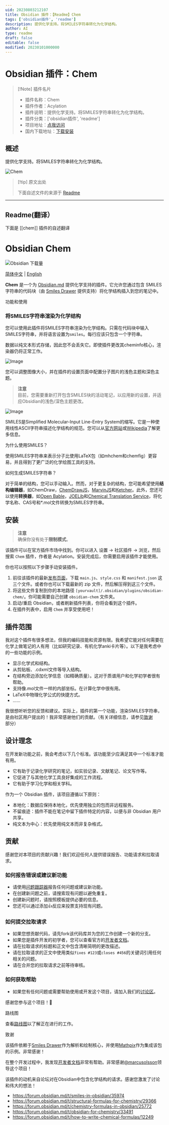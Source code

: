 ```yaml
---
uid: 20230803212107
title: Obsidian 插件：【Readme】Chem
tags: ['obsidian插件', 'readme']
description: 提供化学支持。将SMILES字符串转化为化学结构。
author: AI
type: readme
draft: false
editable: false
modified: 20230101000000
---
```


# Obsidian 插件：Chem

> [!Note] 插件名片
> - 插件名称：Chem
> - 插件作者：Acylation
> - 插件说明：提供化学支持。将SMILES字符串转化为化学结构。
> - 插件分类：['obsidian插件', 'readme']
> - 项目地址：[点我访问](https://github.com/Acylation/obsidian-chem)
> - 国内下载地址：[下载安装](https://pkmer.cn/products/plugin/pluginMarket/?chem)

## 概述

提供化学支持。将SMILES字符串转化为化学结构。

![Chem](https://cdn.pkmer.cn/covers/chem.jpeg!pkmer)

> [!tip] 原文出处
> 
>下面自述文件的来源于 [Readme](https://ghproxy.net/https://raw.githubusercontent.com/Acylation/obsidian-chem/main/README.md)
> 

---

## Readme(翻译）

下面是 [[chem]] 插件的自述翻译



# Obsidian Chem

![Obsidian 下载量](https://img.shields.io/badge/dynamic/json?logo=obsidian&color=%23483699&label=downloads&query=%24%5B%22chem%22%5D.downloads&url=https%3A%2F%2Fraw.githubusercontent.com%2Fobsidianmd%2Fobsidian-releases%2Fmaster%2Fcommunity-plugin-stats.json)

[简体中文](README-ZH.md) | [English](README.md)

**Chem** 是一个为 [Obsidian.md](https://obsidian.md/) 提供化学支持的插件。它允许您通过包含 SMILES 字符串的代码块（由 [Smiles Drawer](https://github.com/reymond-group/smilesDrawer) 提供支持）将化学结构插入到您的笔记中。

功能和使用

### 将SMILES字符串渲染为化学结构

您可以使用此插件将SMILES字符串渲染为化学结构。只需在代码块中输入SMILES字符串，并将语言设置为`smiles`。每行应该只包含一个字符串。

数据以纯文本形式存储，因此您不会丢失它。即使插件更改其cheminfo核心，渲染器仍将正常工作。

![Image](https://user-images.githubusercontent.com/73122375/235232368-614cb591-a19a-4e1e-94df-781a317d25d0.jpg)

您可以调整图像大小，并在插件的设置页面中配置分子图片的浅色主题和深色主题。

> **注意**  
> 目前，您需要重新打开包含SMILES块的活动笔记，以应用新的设置，并适应Obsidian的浅色/深色主题更改。

![Image](https://user-images.githubusercontent.com/73122375/235232505-08386ce2-bc44-4fd6-96b4-22fa9c8c6fbf.jpg)

SMILES是Simplified Molecular-Input Line-Entry System的缩写。它是一种使用线性ASCII字符串描述化学结构的规范。您可以从[官方网站](http://opensmiles.org/opensmiles.html)或[Wikipedia](https://en.wikipedia.org/wiki/Simplified_molecular-input_line-entry_system)了解更多信息。

为什么使用SMILES？

使用SMILES字符串来表示分子比使用LaTeX包（如mhchem和chemfig）更容易，并且得到了更广泛的化学绘图工具的支持。

如何生成SMILES字符串？

对于简单的结构，您可以手动输入。然而，对于更复杂的结构，您可能希望使用**结构编辑器**，如ChemDraw，[ChemDrawJS](https://chemdrawdirect.perkinelmer.cloud/js/sample/index.html#)，[MarvinJS](https://marvinjs-demo.chemaxon.com/latest/index.html)和[Ketcher](https://lifescience.opensource.epam.com/KetcherDemoSA/index.html)。此外，您还可以使用**转换器**，如[Open Bable](http://openbabel.org/wiki/Main_Page)，[JOELib](https://sourceforge.net/projects/joelib/)和[Chemical Translation Service](https://cts.fiehnlab.ucdavis.edu/)，将化学名称、CAS号和*.mol文件转换为SMILES字符串。

## 安装

> **注意**  
> 确保你没有处于**限制模式**。

该插件可以在官方插件市场中找到。你可以进入 设置 → 社区插件 → 浏览，然后搜索 `Chem` 插件，作者是 Acylation。安装完成后，你需要启用该插件才能使用。

你也可以按照以下步骤手动安装插件。

1. 前往该插件的最新[发布页面](https://github.com/Acylation/obsidian-chem/releases/latest)，下载 `main.js`、`style.css` 和 `manifest.json` 这三个文件。或者你也可以下载最新的 zip 文件，然后解压得到这三个文件。
2. 将这些文件复制到你的本地路径 `[yourvault]/.obsidian/plugins/obsidian-chem/`。你可能需要自己创建 `obsidian-chem` 文件夹。
3. 启动/重启 Obsidian，或者刷新插件列表，你将会看到这个插件。
4. 在插件列表中，启用 `Chem` 并享受使用吧！

## 插件范围

我对这个插件有很多想法，但我的编码技能和资源有限。我希望它能对任何需要在化学上做笔记的人有用（比如研究记录、有机化学anki卡片等）。以下是我考虑中的一些功能的示例。

- 显示化学式和结构。
- 从剪贴板、.cdxml文件等导入结构。
- 在结构旁边添加化学信息（如精确质量）。这对于质谱用户和化学初学者很有帮助。
- 支持像.mol文件一样的内部坐标。在计算化学中很有用。
- LaTeX中物理化学公式的快捷方式。
- ......

我很想听听您的反馈和建议。实际上，插件的第一个功能，渲染SMILES字符串，是由社区用户提出的！我非常感谢他们的贡献。（有关详细信息，请参见[致谢](https://github.com/Acylation/obsidian-chem#acknowledgment)部分）

## 设计理念

在开发新功能之前，我会考虑以下几个标准。该功能至少应满足其中一个标准才能有用。

- 它有助于记录化学研究的笔记，如实验记录、文献笔记、论文写作等。
- 它促进了与其他化学工具良好集成的工作流程。
- 它有助于学习化学和相关学科。

作为一个 Obsidian 插件，该项目遵循以下原则：

- 本地化：数据应保持本地化，优先使用独立的包而非远程服务。
- 不留痕迹：插件不能在笔记中留下插件特定的内容，以便与非 Obsidian 用户共享。
- 纯文本为中心：优先使用纯文本而非复杂格式。

## 贡献

感谢您对本项目的贡献兴趣！我们欢迎任何人提供错误报告、功能请求和拉取请求。

### 如何报告错误或建议新功能

- 请使用[问题跟踪器](https://github.com/Acylation/obsidian-chem/issues)报告任何问题或建议新功能。
- 在创建新问题之前，请搜索现有问题以避免重复。
- 创建新问题时，请按照模板提供必要的信息。
- 您还可以通过添加👍反应来投票支持现有问题。

### 如何提交拉取请求

- 如果您想贡献代码，请先fork该代码库并为您的工作创建一个新的分支。
- 如果您是插件开发的初学者，您可以查看官方的[开发者文档](https://docs.obsidian.md/Plugins/Getting+started/Build+a+plugin)。
- 请在拉取请求的标题和正文中包含清晰简明的更改描述。
- 请在拉取请求的正文中使用类似`fixes #123`或`closes #456`的关键词引用任何相关的问题。
- 请在合并您的拉取请求之前等待审核。

### 如何获取帮助

- 如果您有任何问题或需要帮助使用或开发这个项目，请加入我们的[讨论区](https://github.com/Acylation/obsidian-chem/discussions)。

感谢您参与这个项目！🙌

路线图

查看[路线图](https://github.com/users/Acylation/projects/6)以了解正在进行的工作。

致谢

该插件依赖于[Smiles Drawer](https://github.com/reymond-group/smilesDrawer)作为解析和绘制核心，并使用[Mathpix](https://github.com/Mathpix/mathpix-markdown-it)作为集成该包的示例。非常感谢！

在整个开发过程中，我发现[开发者文档](https://docs.obsidian.md/Plugins/Getting+started/Build+a+plugin)非常有帮助。非常感谢[@marcusolsson](https://github.com/marcusolsson)领导这个项目！

该插件的动机来自论坛对在Obsidian中包含化学结构的请求。感谢您激发了讨论和伟大的想法！

- <https://forum.obsidian.md/t/smiles-in-obsidian/35974>
- <https://forum.obsidian.md/t/structural-formulas-for-chemistry/29366>
- <https://forum.obsidian.md/t/chemistry-formulas-in-obsidian/25772>
- <https://forum.obsidian.md/t/obsidian-for-chemistry/33491>
- <https://forum.obsidian.md/t/how-to-write-chemical-formulas/12249>



